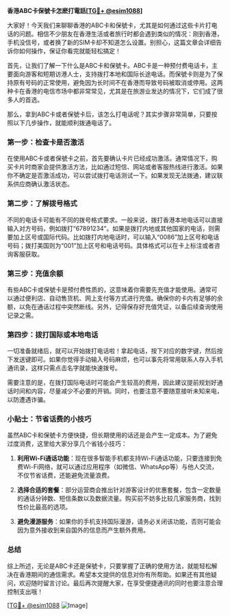 **香港ABC卡保號卡怎麽打電話[[TG💪+ @esim1088](https://t.me/s/esim1088)]**

大家好！今天我们来聊聊香港的ABC卡和保號卡，尤其是如何通过这些卡片打电话的问题。相信不少朋友在香港生活或者旅行时都会遇到类似的情况：刚到香港，手机没信号，或者换了新的SIM卡却不知道怎么设置。别担心，这篇文章会详细告诉你如何操作，保证你看完就能轻松搞定！

首先，让我们了解一下什么是ABC卡和保號卡。ABC卡是一种预付费电话卡，主要面向游客和短期访港人士，支持拨打本地和国际长途电话。而保號卡则是为了保持原有号码的正常使用，避免因为长时间不在香港而导致号码被取消或停用。这两种卡在香港的电信市场中都非常常见，尤其是在旅游业发达的情况下，它们成了很多人的首选。

那么，拿到ABC卡或者保號卡后，该怎么打电话呢？其实步骤非常简单，只要按照以下几步操作，就能顺利拨通电话了。

### 第一步：检查卡是否激活

在使用ABC卡或者保號卡之前，首先要确认卡片已经成功激活。通常情况下，购买卡片时商家会提供激活方法，比如通过短信、网站或者客服热线进行激活。如果你不确定是否激活成功，可以尝试拨打电话测试一下。如果发现无法拨通，建议联系供应商确认激活状态。

### 第二步：了解拨号格式

不同的电话卡可能有不同的拨号格式要求。一般来说，拨打香港本地电话可以直接输入对方号码，例如拨打“67891234”。如果是拨打内地或其他国家的电话，则需要加上区号或国际代码。比如拨打内地电话时，可以输入“0086”加上区号和电话号码；拨打美国则为“001”加上区号和电话号码。具体格式可以在卡上标注或者咨询客服获取。

### 第三步：充值余额

有些ABC卡或保號卡是预付费性质的，这意味着你需要先充值才能使用。通常可以通过便利店、自动售货机、网上支付等方式进行充值。确保你的卡内有足够的余额，以免在通话过程中突然断线。另外，记得保存好充值凭证，以备后续查询使用记录之需。

### 第四步：拨打国际或本地电话

一切准备就绪后，就可以开始拨打电话啦！拿起电话，按下对应的数字键，然后按下发送键即可。如果你觉得手动输入号码麻烦，也可以事先将常用联系人存入手机通讯录，这样只需点击名字就能快速拨号。

需要注意的是，在拨打国际电话时可能会产生较高的费用，因此建议提前规划好通话时间和内容，尽量减少不必要的开销。同时，也要注意不要随意接听未知来电，以防遭遇诈骗。

### 小贴士：节省话费的小技巧

虽然ABC卡和保號卡方便快捷，但长期使用的话还是会产生一定成本。为了避免过度消费，这里给大家分享几个省钱小技巧：

1. **利用Wi-Fi通话功能**：现在很多智能手机都支持Wi-Fi通话功能，只要连接到免费Wi-Fi网络，就可以通过应用程序（如微信、WhatsApp等）与他人交流，不仅节省话费，还能避免流量浪费。
   
2. **选择合适的套餐**：部分运营商会推出针对游客设计的优惠套餐，包含一定数量的通话分钟数、短信条数以及数据流量。购买前不妨多比较几家服务商，找到性价比最高的选项。

3. **避免漫游服务**：如果你的手机支持国际漫游，请务必关闭该功能，否则可能会因为意外接收到来自国外的信息而产生额外费用。

### 总结

综上所述，无论是ABC卡还是保號卡，只要掌握了正确的使用方法，就能轻松解决在香港期间的通信需求。希望本文提供的信息对你有所帮助。如果还有其他疑问，欢迎随时留言讨论。最后再次提醒大家，在享受便捷通讯的同时也要注意合理控制支出哦！

[[TG💪+ @esim1088](https://t.me/s/esim1088) ![Image](https://i.postimg.cc/4NQfJmqS/Snipaste-2025-05-13-00-14-12.png)]